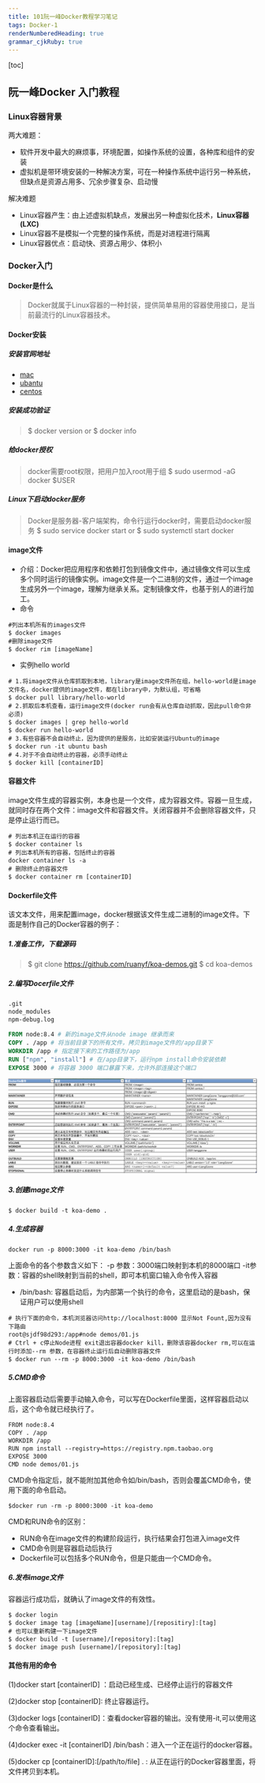 ```yaml
---
title: 101阮一峰Docker教程学习笔记
tags: Docker-1
renderNumberedHeading: true
grammar_cjkRuby: true
---
```

[toc]
## 阮一峰Docker 入门教程
### Linux容器背景
两大难题：
- 软件开发中最大的麻烦事，环境配置，如操作系统的设置，各种库和组件的安装
- 虚拟机是带环境安装的一种解决方案，可在一种操作系统中运行另一种系统，但缺点是资源占用多、冗余步骤复杂、启动慢

解决难题
- Linux容器产生：由上述虚拟机缺点，发展出另一种虚拟化技术，**Linux容器(LXC)**
- Linux容器不是模拟一个完整的操作系统，而是对进程进行隔离
- Linux容器优点：启动快、资源占用少、体积小

### Docker入门

#### Docker是什么
> Docker就属于Linux容器的一种封装，提供简单易用的容器使用接口，是当前最流行的Linux容器技术。
#### Docker安装
##### 安装官网地址
- [mac](https://docs.docker.com/docker-for-mac/install/)
- [ubantu](https://docs.docker.com/install/linux/docker-ce/ubuntu/)
- [centos](https://docs.docker.com/install/linux/docker-ce/centos/)
##### 安装成功验证
> $ docker version 
> or
> $ docker info
##### 给docker授权
>docker需要root权限，把用户加入root用于组
>$ sudo usermod -aG docker $USER
##### Linux下启动docker服务
> Docker是服务器-客户端架构，命令行运行docker时，需要启动docker服务
> $ sudo service docker start
> or
> $ sudo systemctl start docker
#### image文件
- 介绍：Docker把应用程序和依赖打包到镜像文件中，通过镜像文件可以生成多个同时运行的镜像实例。image文件是一个二进制的文件，通过一个image生成另外一个image，理解为继承关系。定制镜像文件，也基于别人的进行加工。
- 命令
```
#列出本机所有的images文件
$ docker images
#删除image文件
$ docker rim [imageName]
```
- 实例hello world
```
# 1.将image文件从仓库抓取到本地，library是image文件所在组，hello-world是image文件名，docker提供的image文件，都在library中，为默认组，可省略
$ docker pull library/hello-world   
# 2.抓取后本机查看，运行image文件(docker run会有从仓库自动抓取，因此pull命令非必须)
$ docker images | grep hello-world
$ docker run hello-world
# 3.有些容器不会自动终止，因为提供的是服务，比如安装运行Ubuntu的image
$ docker run -it ubuntu bash
# 4.对于不会自动终止的容器，必须手动终止
$ docker kill [containerID]
```
#### 容器文件
image文件生成的容器实例，本身也是一个文件，成为容器文件。容器一旦生成，就同时存在两个文件：image文件和容器文件。关闭容器并不会删除容器文件，只是停止运行而已。

```
# 列出本机正在运行的容器
$ docker container ls
# 列出本机所有的容器，包括终止的容器
docker container ls -a
# 删除终止的容器文件
$ docker container rm [containerID]
```

#### Dockerfile文件
该文本文件，用来配置image，docker根据该文件生成二进制的image文件。下面是制作自己的Docker容器的例子：

##### 1.准备工作，下载源码
>$ git clone https://github.com/ruanyf/koa-demos.git
$ cd koa-demos
##### 2.编写Docerfile文件
```.dockerignore 表示这三个路径要排除，不要打包进image文件
.git
node_modules
npm-debug.log
```
```Dockerfile
FROM node:8.4 # 新的image文件从node image 继承而来
COPY . /app # 将当前目录下的所有文件，拷贝到image文件的/app目录下
WORKDIR /app # 指定接下来的工作路径为/app
RUN ["npm", "install"] # 在/app目录下，运行npm install命令安装依赖
EXPOSE 3000 # 将容器 3000 端口暴露下来，允许外部连接这个端口
```
![enter description here](./images/1574749634576.png)
##### 3.创建image文件
```
$ docker build -t koa-demo .
```
##### 4.生成容器
```
docker run -p 8000:3000 -it koa-demo /bin/bash
```
上面命令的各个参数含义如下：
-p 参数：3000端口映射到本机的8000端口
-it参数：容器的shell映射到当前的shell，即可本机窗口输入命令传入容器
- /bin/bash: 容器启动后，为内部第一个执行的命令，这里启动的是bash，保证用户可以使用shell
```
# 执行下面的命令，本机浏览器访问http://localhost:8000 显示Not Fount,因为没有下路由
root@sjdf98d293:/app#node demos/01.js
# Ctrl + c停止Node进程 exit退出容器docker kill，删除该容器docker rm,可以在运行时添加--rm 参数，在容器终止运行后自动删除容器文件
$ docker run --rm -p 8000:3000 -it koa-demo /bin/bash
```
##### 5.CMD命令
上面容器启动后需要手动输入命令，可以写在Dockerfile里面，这样容器启动以后，这个命令就已经执行了。
```
FROM node:8.4
COPY . /app
WORKDIR /app
RUN npm install --registry=https://registry.npm.taobao.org
EXPOSE 3000
CMD node demos/01.js
```
CMD命令指定后，就不能附加其他命令如/bin/bash，否则会覆盖CMD命令，使用下面的命令启动。
```
$docker run -rm -p 8000:3000 -it koa-demo
```
CMD和RUN命令的区别：
- RUN命令在image文件的构建阶段运行，执行结果会打包进入image文件
- CMD命令则是容器启动后执行
- Dockerfile可以包括多个RUN命令，但是只能由一个CMD命令。
##### 6.发布image文件
容器运行成功后，就确认了image文件的有效性。

```
$ docker login 
$ docker image tag [imageName][username]/[repositiry]:[tag]
# 也可以重新构建一下image文件
$ docker build -t [username]/[repository]:[tag]
$ docker image push [username]/[repository]:[tag]
```
#### 其他有用的命令
(1)docker start [containerID] ：启动已经生成、已经停止运行的容器文件

(2)docker stop [containerID]: 终止容器运行。

(3)docker logs [containerID]：查看docker容器的输出。没有使用-it,可以使用这个命令查看输出。

(4)docker exec -it [containerID] /bin/bash：进入一个正在运行的docker容器。

(5)docker cp [containerID]:[/path/to/file] . : 从正在运行的Docker容器里面，将文件拷贝到本机。
